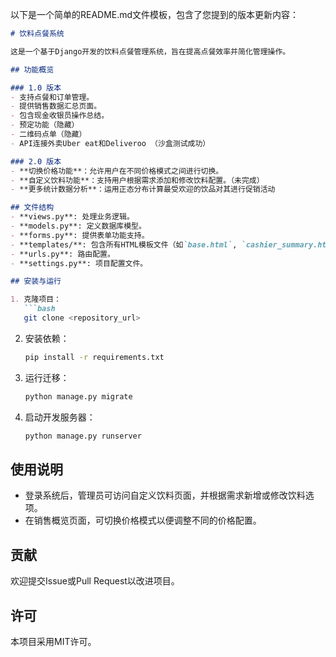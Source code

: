 以下是一个简单的README.md文件模板，包含了您提到的版本更新内容：

```markdown
# 饮料点餐系统

这是一个基于Django开发的饮料点餐管理系统，旨在提高点餐效率并简化管理操作。

## 功能概览

### 1.0 版本
- 支持点餐和订单管理。
- 提供销售数据汇总页面。
- 包含现金收银员操作总结。
- 预定功能（隐藏）
- 二维码点单（隐藏）
- API连接外卖Uber eat和Deliveroo （沙盒测试成功）

### 2.0 版本
- **切换价格功能**：允许用户在不同价格模式之间进行切换。
- **自定义饮料功能**：支持用户根据需求添加和修改饮料配置。（未完成）
- **更多统计数据分析**：运用正态分布计算最受欢迎的饮品对其进行促销活动

## 文件结构
- **views.py**: 处理业务逻辑。
- **models.py**: 定义数据库模型。
- **forms.py**: 提供表单功能支持。
- **templates/**: 包含所有HTML模板文件（如`base.html`, `cashier_summary.html`, `sales_overview.html`等）。
- **urls.py**: 路由配置。
- **settings.py**: 项目配置文件。

## 安装与运行

1. 克隆项目：
   ```bash
   git clone <repository_url>
   ```
2. 安装依赖：
   ```bash
   pip install -r requirements.txt
   ```
3. 运行迁移：
   ```bash
   python manage.py migrate
   ```
4. 启动开发服务器：
   ```bash
   python manage.py runserver
   ```

## 使用说明
- 登录系统后，管理员可访问自定义饮料页面，并根据需求新增或修改饮料选项。
- 在销售概览页面，可切换价格模式以便调整不同的价格配置。

## 贡献
欢迎提交Issue或Pull Request以改进项目。

## 许可
本项目采用MIT许可。
